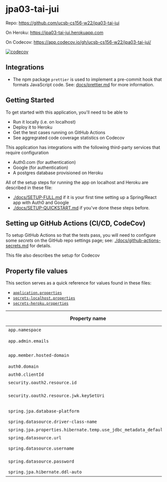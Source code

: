 # jpa03-tai-jui

Repo: https://github.com/ucsb-cs156-w22/jpa03-tai-jui

On Heroku: https://jpa03-tai-jui.herokuapp.com

On Codecov: https://app.codecov.io/gh/ucsb-cs156-w22/jpa03-tai-jui/

[![codecov](https://codecov.io/gh/ucsb-cs156-w22/jpa03-tai-jui/branch/master/graph/badge.svg?token=gxEj1gwPk7)](https://codecov.io/gh/ucsb-cs156-w22/jpa03-tai-jui)

## Integrations

- The npm package `prettier` is used to implement a pre-commit hook that formats JavaScript code. See: [docs/prettier.md](./docs/prettier.md) for more information.

## Getting Started

To get started with this application, you'll need to be able to

- Run it locally (i.e. on localhost)
- Deploy it to Heroku
- Get the test cases running on GitHub Actions
- See aggregrated code coverage statistics on Codecov

This application has integrations with the following third-party
services that require configuration

- Auth0.com (for authentication)
- Google (for authentication)
- A postgres database provisioned on Heroku

All of the setup steps for running the app on localhost and Heroku are described in these file:

- [./docs/SETUP-FULL.md](./docs/SETUP-FULL.md) if it is your first time setting up a Spring/React app with Auth0 and Google
- [./docs/SETUP-QUICKSTART.md](./docs/SETUP-QUICKSTART.md) if you've done these steps before.

## Setting up GitHub Actions (CI/CD, CodeCov)

To setup GitHub Actions so that the tests pass, you will need to configure
some _secrets_ on the GitHub repo settings page; see: [./docs/github-actions-secrets.md](./docs/github-actions-secrets.md) for details.

This file also describes the setup for Codecov

## Property file values

This section serves as a quick reference for values found in these files:

- [`application.properties`](./src/main/resources/application.properties)
- [`secrets-localhost.properties`](./secrets-localhost.properties.SAMPLE)
- [`secrets-heroku.properties`](./secrets-heroku.properties.SAMPLE)

| Property name                                                     | Heroku only? | Explanation                                                               |
| ----------------------------------------------------------------- | ------------ | ------------------------------------------------------------------------- |
| `app.namespace`                                                   |              | See `Getting Started` below                                               |
| `app.admin.emails`                                                |              | A comma separated list of email addresses of permanent admin users.       |
| `app.member.hosted-domain`                                        |              | The email suffix that identifies members (i.e. `ucsb.edu` vs `gmail.com`) |
| `auth0.domain`                                                    |              | See `Getting Started` below                                               |
| `auth0.clientId`                                                  |              | See `Getting Started` below                                               |
| `security.oauth2.resource.id`                                     |              | Should always be `${app.namespace}/api`                                   |
| `security.oauth2.resource.jwk.keySetUri`                          |              | Should always be `https://\${auth0.domain}/.well-known/jwks.json`         |
| `spring.jpa.database-platform`                                    | Yes          | Should always be `org.hibernate.dialect.PostgreSQLDialect`                |
| `spring.datasource.driver-class-name`                             | Yes          | Should always be `org.postgresql.Driver`                                  |
| `spring.jpa.properties.hibernate.temp.use_jdbc_metadata_defaults` | Yes          | Should always be `false`                                                  |
| `spring.datasource.url`                                           | Yes          | Should always be `${JDBC_DATABASE_URL}`                                   |
| `spring.datasource.username`                                      | Yes          | Should always be `${JDBC_DATABASE_USERNAME}`                              |
| `spring.datasource.password`                                      | Yes          | Should always be `${JDBC_DATABASE_PASSWORD}`                              |
| `spring.jpa.hibernate.ddl-auto`                                   | Yes          | Should always be `update`                                                 |
